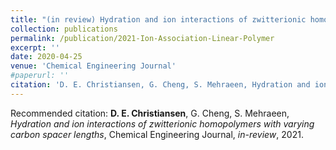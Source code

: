 ```yaml
---
title: "(in review) Hydration and ion interactions of zwitterionic homopolymers with varying carbon spacer lengths"
collection: publications
permalink: /publication/2021-Ion-Association-Linear-Polymer
excerpt: ''
date: 2020-04-25
venue: 'Chemical Engineering Journal'
#paperurl: ''
citation: 'D. E. Christiansen, G. Cheng, S. Mehraeen, Hydration and ion interactions of zwitterionic homopolymers with varying carbon spacer lengths, Chemical Engineering Journal, in-review, 2021.'
---
```


Recommended citation: **D. E. Christiansen**, G. Cheng, S. Mehraeen, _Hydration and ion interactions of zwitterionic homopolymers with varying carbon spacer lengths_, Chemical Engineering Journal, _in-review_, 2021.
